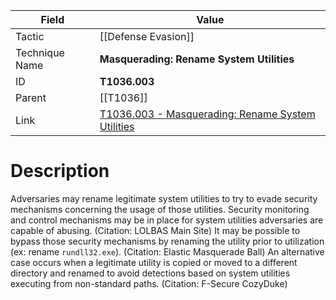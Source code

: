 
|Field|Value|
|---|---|
|Tactic|[[Defense Evasion]]|
|Technique Name|**Masquerading: Rename System Utilities**|
|ID|**T1036.003**|
|Parent|[[T1036]]|
|Link|[T1036.003 - Masquerading: Rename System Utilities](https://attack.mitre.org/techniques/T1036/003)|

# Description

Adversaries may rename legitimate system utilities to try to evade security mechanisms concerning the usage of those utilities. Security monitoring and control mechanisms may be in place for system utilities adversaries are capable of abusing. (Citation: LOLBAS Main Site) It may be possible to bypass those security mechanisms by renaming the utility prior to utilization (ex: rename <code>rundll32.exe</code>). (Citation: Elastic Masquerade Ball) An alternative case occurs when a legitimate utility is copied or moved to a different directory and renamed to avoid detections based on system utilities executing from non-standard paths. (Citation: F-Secure CozyDuke)